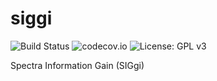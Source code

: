 # siggi 
![Build Status](https://travis-ci.org/jbkalmbach/siggi.svg?branch=master) ![codecov.io](https://codecov.io/github/jbkalmbach/siggi/coverage.svg?branch=master) ![License: GPL v3](https://img.shields.io/badge/License-GPL%20v3-blue.svg)

Spectra Information Gain (SIGgi)
